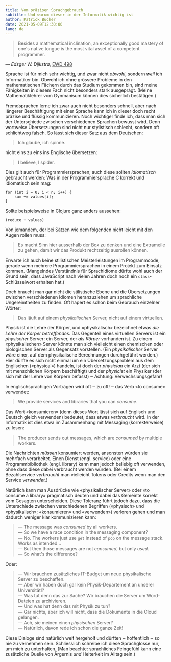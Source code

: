 ```yaml
---
title: Vom präzisen Sprachgebrauch
subtitle: Und warum dieser in der Informatik wichtig ist
author: Patrick Bucher
date: 2021-05-09T12:30:00
lang: de
---
```


> Besides a mathematical inclination, an exceptionally good mastery of one's
> native tongue is the most vital asset of a competent programmer.

— _Edsger W. Dijkstra_, [EWD 498](https://www.cs.utexas.edu/users/EWD/transcriptions/EWD04xx/EWD498.html)

Sprache ist für mich sehr wichtig, und zwar nicht _obwohl_, sondern _weil_ ich
Informatiker bin. Obwohl ich ohne grössere Probleme in den mathematischen
Fächern durch das Studium gekommen bin, sind meine Fähigkeiten in diesem Fach
nicht besonders stark ausgeprägt. (Meine Mathematiklehrer vom Gynmanisum können
dies sicherlich bestätigen.)

Fremdsprachen lerne ich zwar auch nicht besonders schnell, aber nach längerer
Beschäftigung mit einer Sprache kann ich in dieser doch recht präzise und
flüssig kommunizieren. Noch wichtiger finde ich, dass man sich der Unterschiede
zwischen verschiedenen Sprachen bewusst wird. Denn wortweise Übersetzungen sind
nicht nur stylistisch schlecht, sondern oft schlichtweg falsch. So lässt sich
dieser Satz aus dem Deutschen:

> Ich glaube, ich spinne.

nicht eins zu eins ins Englische übersetzen:

> I believe, I spider.

Dies gilt auch für Programmiersprachen; auch diese sollten _idiomatisch_
gebraucht werden: Was in der Programmiersprache C korrekt und idiomatisch sein
mag:

    for (int i = 0; i < n; i++) {
        sum += values[i];
    }

Sollte beispielsweise in Clojure ganz anders aussehen:

    (reduce + values)

Von jemandem, der bei Sätzen wie dem folgenden nicht leicht mit den Augen rollen
muss:

> Es macht Sinn hier ausserhalb der Box zu denken und eine Extrameile zu gehen,
> damit wir das Produkt rechtzeitig ausrollen können.

Erwarte ich auch keine stilistischen Meisterleistungen im Programmcode, gerade
wenn mehrere Programmiersprachen in einem Projekt zum Einsatz kommen.
(Mangelndes Verständnis für Sprachidiome dürfte wohl auch der Grund sein, dass
JavaScript nach vielen Jahren doch noch ein `class`-Schlüsselwort erhalten hat.)

Doch braucht man gar nicht die stilistische Ebene und die Übersetzungen zwischen
verschiedenen Idiomen heranzuziehen um sprachliche Ungereimtheiten zu finden.
Oft hapert es schon beim Gebrauch einzelner Wörter:

> Das läuft auf einem _physikalischen_ Server, nicht auf einem virtuellen.

Physik ist die Lehre der Körper, und «physikalisch» bezeichnet etwas _die Lehre
der Körper betreffendes_. Das Gegenteil eines virtuellen Servers ist ein
_physischer_ Server: ein Server, der _als Körper_ vorhanden ist. Zu einem
«physikalischen» Server könnte man sich vielleicht einen chemischen oder
biologischen Server als Gegensatz vorstellen. (Ein _physikalischer_ Server wäre
einer, auf dem physikalische Berechnungen durchgeführt werden.) Hier dürfte es
sich nicht einmal um ein Übersetzungsproblem aus dem Englischen («physical»)
handeln, ist doch der _physician_ ein Arzt (der sich mit menschlichen Körpern
beschäftigt) und der _physicist_ ein Physiker (der sich mit der Lehre von
Körpern befasst) ‒ Achtung: Verwechslungsgefahr!

In englischsprachigen Vorträgen wird oft ‒ zu oft! ‒ das Verb «to consume»
verwendet:

> We provide services and libraries that you can _consume_.

Das Wort «konsumieren» (denn dieses Wort lässt sich auf Englisch und Deutsch
gleich verwenden) bedeutet, dass etwas _verbraucht_ wird. In der Informatik ist
dies etwa im Zusammenhang mit Messaging (korrekterweise) zu lesen:

> The producer sends out messages, which are _consumed_ by multiple workers.

Die Nachrichten _müssen_ konsumiert werden, ansonsten würden sie mehrfach
verarbeitet. Einen Dienst (engl. service) oder eine Programmbibliothek (engl.
library) kann man jedoch beliebig oft verwenden, ohne dass diese dabei
verbraucht werden würden. (Bei einem Bezahlservice _verbraucht_ man vielleicht
Tokens oder Credits wenn man den Service _verwendet_.)

Natürlich kann man Ausdrücke wie «physikalischer Server» oder «to consume a
library» pragmatisch deuten und dabei das Gemeinte korrekt vom Gesagten
unterscheiden. Diese Toleranz führt jedoch dazu, dass die Unterschiede
zwischen verschiedenen Begriffen («physisch» und «physikalisch»; «konsumieren»
und «verwenden») verloren gehen und man dadurch weniger klar kommunizieren kann:

> — The message was _consumed_ by all workers.<br>
> — So we have a race condition in the messaging component?<br>
> — No. The workers just use `get` instead of `pop` on the message stack. Works as intended…<br>
> — But then those messages are not _consumed_, but only _used_.<br>
> — So what's the difference?

Oder:

> — Wir brauchen zusätzliches IT-Budget um neue physikalische Server zu beschaffen.<br>
> — Aber wir haben doch gar kein Physik-Departement an unserer Universität!?<br>
> — Was tut denn das zur Sache? Wir brauchen die Server um Word-Dateien zu archivieren.<br>
> — Und was hat denn das mit Physik zu tun?<br>
> — Gar nichts, aber ich will nicht, dass die Dokumente in die Cloud gelangen.<br>
> — Ach, sie meinen einen _physischen_ Server?<br>
> — Natürlich, davon rede ich schon die ganze Zeit!

Diese Dialoge sind natürlich weit hergeholt und dürften ‒ hoffentlich ‒ so nie
zu vernehmen sein. Schliesslich schreibe ich diese Sprachglosse nur, um mich zu
unterhalten. (Man beachte: sprachliches Feingefühl kann eine zusätzliche Quelle
von Ärgernis _und_ Heiterkeit im Alltag sein.)
